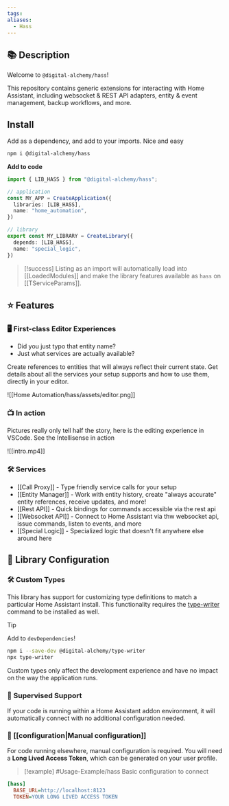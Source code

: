 ```yaml
---
tags: 
aliases:
  - Hass
---
```

## 📚 Description

Welcome to `@digital-alchemy/hass`!

This repository contains generic extensions for interacting with Home Assistant, including websocket & REST API adapters, entity & event management, backup workflows, and more. 

## Install

Add as a dependency, and add to your imports. Nice and easy
```bash
npm i @digital-alchemy/hass
```
**Add to code**
```typescript
import { LIB_HASS } from "@digital-alchemy/hass";

// application
const MY_APP = CreateApplication({
  libraries: [LIB_HASS],
  name: "home_automation",
})

// library
export const MY_LIBRARY = CreateLibrary({
  depends: [LIB_HASS],
  name: "special_logic",
})
```
> [!success]
> Listing as an import will automatically load into [[LoadedModules]] and make the library features available as `hass` on [[TServiceParams]].
## ⭐ Features
### 🖥 First-class Editor Experiences

- Did you just typo that entity name?
- Just what services are actually available?

Create references to entities that will always reflect their current state. Get details about all the services your setup supports and how to use them, directly in your editor.

![[Home Automation/hass/assets/editor.png]]

### 📺 In action

Pictures really only tell half the story, here is the editing experience in VSCode. See the Intellisense in action

![[intro.mp4]]

### 🛠 Services

- [[Call Proxy]] - Type friendly service calls for your setup
- [[Entity Manager]] - Work with entity history, create "always accurate" entity references, receive updates, and more!
- [[Rest API]] - Quick bindings for commands accessible via the rest api
- [[Websocket API]] - Connect to Home Assistant via thw websocket api, issue commands, listen to events, and more
- [[Special Logic]] - Specialized logic that doesn't fit anywhere else around here

## 📒 Library Configuration
### 🛠 Custom Types

This library has support for customizing type definitions to match a particular Home Assistant install. This functionality requires the [type-writer](https://github.com/Digital-Alchemy-TS/type-writer) command to be installed as well.

> [!tip] 
> Add to `devDependencies`!
```bash
npm i --save-dev @digital-alchemy/type-writer
npx type-writer
```
Custom types only affect the development experience and have no impact on the way the application runs.

### 🤖 Supervised Support

If your code is running within a Home Assistant addon environment, it will automatically connect with no additional configuration needed.

### 🔧 [[configuration|Manual configuration]]

For code running elsewhere, manual configuration is required. You will need a **Long Lived Access Token**, which can be generated on your user profile.

> [!example] #Usage-Example/hass
> Basic configuration to connect
```ini
[hass]
  BASE_URL=http://localhost:8123
  TOKEN=YOUR LONG LIVED ACCESS TOKEN
```